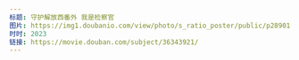 ```yaml
---
标题: 守护解放西番外 我是检察官
图片: https://img1.doubanio.com/view/photo/s_ratio_poster/public/p2890183159.jpg
时时: 2023
链接: https://movie.douban.com/subject/36343921/
---
```

